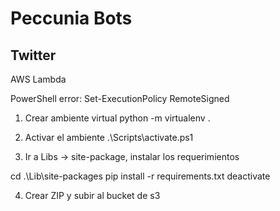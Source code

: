 # Peccunia Bots

## Twitter
AWS Lambda

PowerShell error: Set-ExecutionPolicy RemoteSigned

1. Crear ambiente virtual
python -m virtualenv .

2. Activar el ambiente
.\Scripts\activate.ps1

3. Ir a Libs -> site-package, instalar los requerimientos

cd .\Lib\site-packages
pip install -r requirements.txt
deactivate

4. Crear ZIP y subir al bucket de s3